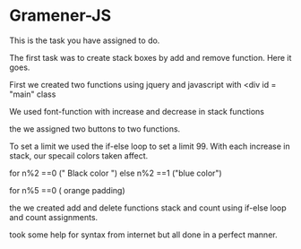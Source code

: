 # Gramener-JS
This is the task you have assigned to do.

The first task was to create stack boxes by add and remove function. 
Here it goes.

First we created two functions using jquery and javascript with <div id = "main" class

We used font-function with increase and decrease in stack functions

the we assigned two buttons to two functions.

To set a limit we used the if-else loop to set a limit 99.
 With each increase in stack, our specail colors taken affect.
 
 for n%2 ==0 (" Black color ")
 else 
  n%2 ==1 ("blue color")
  
  for n%5 ==0 ( orange padding)
  
  the we created add and delete functions stack and count using if-else loop and count assignments.
  
  took some help for syntax from internet but all done in a perfect manner.


